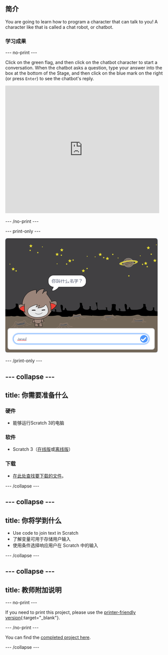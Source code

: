 ## 简介

You are going to learn how to program a character that can talk to you! A character like that is called a chat robot, or chatbot.

### 学习成果

\--- no-print \---

Click on the green flag, and then click on the chatbot character to start a conversation. When the chatbot asks a question, type your answer into the box at the bottom of the Stage, and then click on the blue mark on the right (or press `Enter`) to see the chatbot's reply.

<div class="scratch-preview">
  <iframe allowtransparency="true" width="485" height="402" src="https://scratch.mit.edu/projects/embed/248864190/?autostart=false" 
  frameborder="0" scrolling="no"></iframe>
</div>

\--- /no-print \---

\--- print-only \---

![complete project](images/chatbot-preview.png)

\--- /print-only \---

## \--- collapse \---

## title: 你需要准备什么

### 硬件

- 能够运行Scratch 3的电脑

### 软件

- Scratch 3（[在线版](https://rpf.io/scratchon)或[离线版](https://rpf.io/scratchoff)）

### 下载

- [在此处查找要下载的文件](http://rpf.io/p/en/chatbot-go)。

\--- /collapse \---

## \--- collapse \---

## title: 你将学到什么

- Use code to join text in Scratch
- 了解变量可用于存储用户输入
- 使用条件选择响应用户在 Scratch 中的输入

\--- /collapse \---

## \--- collapse \---

## title: 教师附加说明

\--- no-print \---

If you need to print this project, please use the [printer-friendly version](https://projects.raspberrypi.org/en/projects/chatbot/print){:target="_blank"}.

\--- /no-print \---

You can find the [completed project here](http://rpf.io/p/en/chatbot-get).

\--- /collapse \---